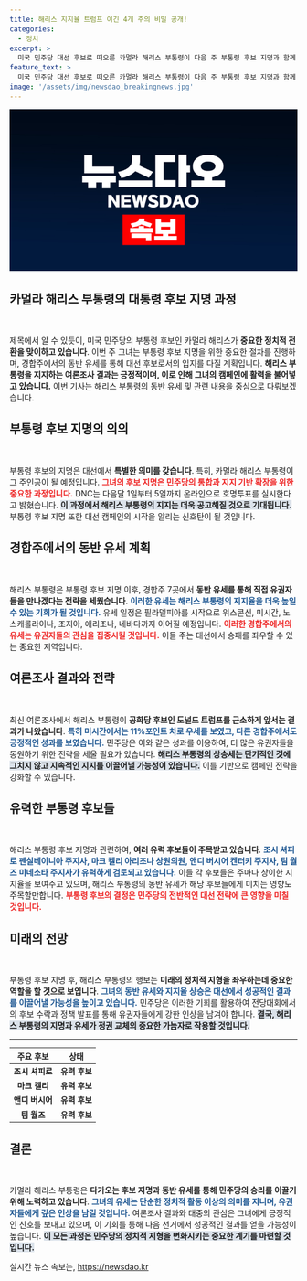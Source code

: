 ```yaml
---
title: 해리스 지지율 트럼프 이긴 4개 주의 비밀 공개!
categories:
  - 정치
excerpt: >
  미국 민주당 대선 후보로 떠오른 카멀라 해리스 부통령이 다음 주 부통령 후보 지명과 함께 7개 경합주에서 동반 유세를 예고했다. 여론 조사에서 트럼프 전 대통령을 근소하게 앞서며 승리를 노리는 해리스의 행보에 이목이 집중된다!
feature_text: >
  미국 민주당 대선 후보로 떠오른 카멀라 해리스 부통령이 다음 주 부통령 후보 지명과 함께 7개 경합주에서 동반 유세를 예고했다. 여론 조사에서 트럼프 전 대통령을 근소하게 앞서며 승리를 노리는 해리스의 행보에 이목이 집중된다!
image: '/assets/img/newsdao_breakingnews.jpg'
---
```


<p><img src="/assets/img/newsdao_breakingnews.jpg" alt="firstkoreanews 속보" /></p>

<h2 data-ke-size="size26">카멀라 해리스 부통령의 대통령 후보 지명 과정</h2>

<p data-ke-size="size16">&nbsp;</p>

<p>제목에서 알 수 있듯이, 미국 민주당의 부통령 후보인 카멀라 해리스가 <strong>중요한 정치적 전환을 맞이하고 있습니다</strong>.  이번 주 그녀는 부통령 후보 지명을 위한 중요한 절차를 진행하며, 경합주에서의 동반 유세를 통해 대선 후보로서의 입지를 다질 계획입니다. <strong>해리스 부통령을 지지하는 여론조사 결과는 긍정적이며, 이로 인해 그녀의 캠페인에 활력을 불어넣고 있습니다.</strong> 이번 기사는 해리스 부통령의 동반 유세 및 관련 내용을 중심으로 다뤄보겠습니다.</p>

<h2 data-ke-size="size26">부통령 후보 지명의 의의</h2>

<p data-ke-size="size16">&nbsp;</p>

<p>부통령 후보의 지명은 대선에서 <strong>특별한 의미를 갖습니다</strong>. 특히, 카멀라 해리스 부통령이 그 주인공이 될 예정입니다. <b><span style="color: #ee2323;">그녀의 후보 지명은 민주당의 통합과 지지 기반 확장을 위한 중요한 과정입니다.</span></b> DNC는 다음달 1일부터 5일까지 온라인으로 호명투표를 실시한다고 밝혔습니다. <b><span style="background-color: #21538527;">이 과정에서 해리스 부통령의 지지는 더욱 공고해질 것으로 기대됩니다.</span></b> 부통령 후보 지명 또한 대선 캠페인의 시작을 알리는 신호탄이 될 것입니다.</p>

<h2 data-ke-size="size26">경합주에서의 동반 유세 계획</h2>

<p data-ke-size="size16">&nbsp;</p>

<p>해리스 부통령은 부통령 후보 지명 이후, 경합주 7곳에서 <strong>동반 유세를 통해 직접 유권자들을 만나겠다는 전략을 세웠습니다</strong>. <b><span style="color: #1a5490;">이러한 유세는 해리스 부통령의 지지율을 더욱 높일 수 있는 기회가 될 것입니다.</span></b> 유세 일정은 필라델피아를 시작으로 위스콘신, 미시간, 노스캐롤라이나, 조지아, 애리조나, 네바다까지 이어질 예정입니다. <b><span style="color: #ee2323;">이러한 경합주에서의 유세는 유권자들의 관심을 집중시킬 것입니다.</span></b> 이들 주는 대선에서 승패를 좌우할 수 있는 중요한 지역입니다.</p>

<h2 data-ke-size="size26">여론조사 결과와 전략</h2>

<p data-ke-size="size16">&nbsp;</p>

<p>최신 여론조사에서 해리스 부통령이 <strong>공화당 후보인 도널드 트럼프를 근소하게 앞서는 결과가 나왔습니다</strong>. <b><span style="color: #1a5490;">특히 미시간에서는 11%포인트 차로 우세를 보였고, 다른 경합주에서도 긍정적인 성과를 보였습니다.</span></b> 민주당은 이와 같은 성과를 이용하여, 더 많은 유권자들을 동원하기 위한 전략을 세울 필요가 있습니다. <b><span style="background-color: #21538527;">해리스 부통령의 상승세는 단기적인 것에 그치지 않고 지속적인 지지를 이끌어낼 가능성이 있습니다.</span></b> 이를 기반으로 캠페인 전략을 강화할 수 있습니다.</p>

<h2 data-ke-size="size26">유력한 부통령 후보들</h2>

<p data-ke-size="size16">&nbsp;</p>

<p>해리스 부통령 후보 지명과 관련하여, <strong>여러 유력 후보들이 주목받고 있습니다</strong>. <b><span style="color: #1a5490;">조시 셔피로 펜실베이니아 주지사, 마크 켈리 아리조나 상원의원, 앤디 버시어 켄터키 주지사, 팀 월즈 미네소타 주지사가 유력하게 검토되고 있습니다.</span></b> 이들 각 후보들은 주마다 상이한 지지율을 보여주고 있으며, 해리스 부통령의 동반 유세가 해당 후보들에게 미치는 영향도 주목할만합니다. <b><span style="color: #ee2323;">부통령 후보의 결정은 민주당의 전반적인 대선 전략에 큰 영향을 미칠 것입니다.</span></b></p>

<h2 data-ke-size="size26">미래의 전망</h2>

<p data-ke-size="size16">&nbsp;</p>

<p>부통령 후보 지명 후, 해리스 부통령의 행보는 <strong>미래의 정치적 지형을 좌우하는데 중요한 역할을 할 것으로 보입니다</strong>. <b><span style="color: #1a5490;">그녀의 동반 유세와 지지율 상승은 대선에서 성공적인 결과를 이끌어낼 가능성을 높이고 있습니다.</span></b> 민주당은 이러한 기회를 활용하여 전당대회에서의 후보 수락과 정책 발표를 통해 유권자들에게 강한 인상을 남겨야 합니다. <b><span style="background-color: #21538527;">결국, 해리스 부통령의 지명과 유세가 정권 교체의 중요한 가늠자로 작용할 것입니다.</span></b></p>

<hr/>

<table style="text-align: center; width: 100%;">
  <thead>
    <tr>
      <th><b>주요 후보</b></th>
      <th><b>상태</b></th>
    </tr>
  </thead>
  <tbody>
    <tr>
      <td style="text-align: center; height: 17px;"><b>조시 셔피로</b></td>
      <td style="text-align: center; height: 17px;"><b>유력 후보</b></td>
    </tr>
    <tr>
      <td style="text-align: center; height: 17px;"><b>마크 켈리</b></td>
      <td style="text-align: center; height: 17px;"><b>유력 후보</b></td>
    </tr>
    <tr>
      <td style="text-align: center; height: 17px;"><b>앤디 버시어</b></td>
      <td style="text-align: center; height: 17px;"><b>유력 후보</b></td>
    </tr>
    <tr>
      <td style="text-align: center; height: 17px;"><b>팀 월즈</b></td>
      <td style="text-align: center; height: 17px;"><b>유력 후보</b></td>
    </tr>
  </tbody>
</table>

<h2 data-ke-size="size26">결론</h2>

<p data-ke-size="size16">&nbsp;</p>

<p>카멀라 해리스 부통령은 <strong>다가오는 후보 지명과 동반 유세를 통해 민주당의 승리를 이끌기 위해 노력하고 있습니다</strong>. <b><span style="color: #1a5490;">그녀의 유세는 단순한 정치적 활동 이상의 의미를 지니며, 유권자들에게 깊은 인상을 남길 것입니다.</span></b> 여론조사 결과와 대중의 관심은 그녀에게 긍정적인 신호를 보내고 있으며, 이 기회를 통해 다음 선거에서 성공적인 결과를 얻을 가능성이 높습니다. <b><span style="background-color: #21538527;">이 모든 과정은 민주당의 정치적 지형을 변화시키는 중요한 계기를 마련할 것입니다.</span></b></p>
실시간 뉴스 속보는, <a href="https://newsdao.kr" rel="dofollow">https://newsdao.kr</a>


